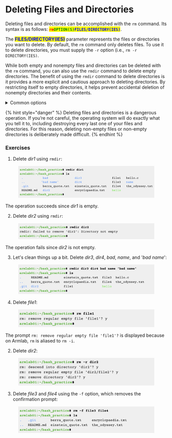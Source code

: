 # Deleting Files and Directories

Deleting files and directories can be accomplished with the `rm` command. Its syntax is as follows: <mark style="color:red;">**`rm`**</mark><mark style="color:green;">**`OPTION(S)`**</mark><mark style="color:blue;">**`FILES/DIRECTORY(IES)`**</mark>.&#x20;

The <mark style="color:blue;">**FILES/DIRECTORY(IES)**</mark> parameter represents the files or directories you want to delete. By default, the `rm` command only deletes files. To use it to delete directories, you must supply the `-r` option (i.e., `rm -r DIRECTORY(IES)`.&#x20;

While both empty and nonempty files and directories can be deleted with the `rm` command, you can also use the `rmdir` command to delete empty directories. The benefit of using the `rmdir` command to delete directories is it provides a more explicit and cautious approach to deleting directories. By restricting itself to empty directories, it helps prevent accidental deletion of nonempty directories and their contents.

<details>

<summary>Common options</summary>

* **`-r`**: Deletes directory(ies), even if they are not empty.

<!---->

* **`-i`**: Prompts the user for confirmation before deleting each file/directory.&#x20;

<!---->

* **`-f`**: Overrides `-i` option (i.e., removes confirmation prompt).

</details>

{% hint style="danger" %}
Deleting files and directories is a dangerous operation. If you’re not careful, the operating system will do exactly what you tell it to, including destroying every last one of your files and directories. For this reason, deleting non-empty files or non-empty directories is deliberately made difficult.&#x20;
{% endhint %}

### Exercises

1. Delete _dir1_ using `rmdir`:

<figure><img src="../../.gitbook/assets/Screenshot 2023-04-26 at 4.22.41 PM.png" alt=""><figcaption></figcaption></figure>

The operation succeeds since _dir1_ is empty.

2. Delete _dir2_ using `rmdir`:

<figure><img src="../../.gitbook/assets/Screenshot 2023-04-26 at 4.23.00 PM.png" alt=""><figcaption></figcaption></figure>

The operation fails since _dir2_ is not empty.&#x20;

3. Let's clean things up a bit. Delete _dir3_, _dir4_, _bad_, _name_, and '_bad name_':

<figure><img src="../../.gitbook/assets/Screenshot 2023-04-26 at 4.23.11 PM.png" alt=""><figcaption></figcaption></figure>

4. Delete _file1_:

<figure><img src="../../.gitbook/assets/Screenshot 2023-04-26 at 4.29.21 PM.png" alt=""><figcaption></figcaption></figure>

The prompt `rm: remove regular empty file 'file1'?`  is displayed because on Armlab, `rm` is aliased to `rm -i`.&#x20;

2. Delete _dir2_:

<figure><img src="../../.gitbook/assets/Screenshot 2023-04-26 at 4.29.29 PM.png" alt=""><figcaption></figcaption></figure>

3. Delete _file3_ and _file4_ using the `-f` option, which removes the confirmation prompt:

<figure><img src="../../.gitbook/assets/Screenshot 2023-04-26 at 4.29.39 PM.png" alt=""><figcaption></figcaption></figure>

